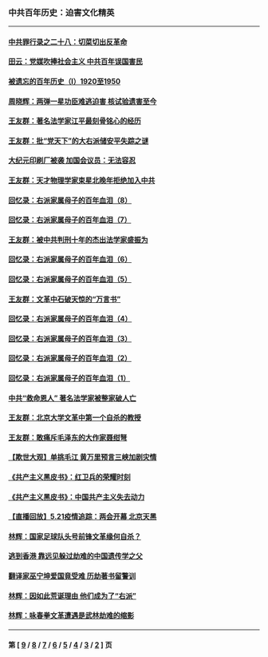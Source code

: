 ### 中共百年历史：迫害文化精英
---
#### [中共罪行录之二十八：切菜切出反革命](../../pages/nf1176111/n13030600.md?06280430) 
#### [田云：党媒吹捧社会主义 中共百年误国害民](../../pages/nf1176111/n13006682.md?06280430) 
#### [被遗忘的百年历史（I）1920至1950](../../pages/nf1176111/n12986411.md?06280430) 
#### [周晓辉：两弹一星功臣难逃迫害 核试验遗害至今](../../pages/nf1176111/n12974997.md?06280430) 
#### [王友群：著名法学家江平最刻骨铭心的经历](../../pages/nf1176111/n12970787.md?06280430) 
#### [王友群：批“党天下”的大右派储安平失踪之谜](../../pages/nf1176111/n12954229.md?06280430) 
#### [大纪元印刷厂被袭 加国会议员：无法容忍](../../pages/nf1176111/n12883028.md?06280430) 
#### [王友群：天才物理学家束星北晚年拒绝加入中共](../../pages/nf1176111/n12792913.md?06280430) 
#### [回忆录：右派家属母子的百年血泪（8）](../../pages/nf1176111/n12706196.md?06280430) 
#### [回忆录：右派家属母子的百年血泪（7）](../../pages/nf1176111/n12706191.md?06280430) 
#### [王友群：被中共判刑十年的杰出法学家盛振为](../../pages/nf1176111/n12706141.md?06280430) 
#### [回忆录：右派家属母子的百年血泪（6）](../../pages/nf1176111/n12698863.md?06280430) 
#### [回忆录：右派家属母子的百年血泪（5）](../../pages/nf1176111/n12692515.md?06280430) 
#### [王友群：文革中石破天惊的“万言书”](../../pages/nf1176111/n12690994.md?06280430) 
#### [回忆录：右派家属母子的百年血泪（4）](../../pages/nf1176111/n12686410.md?06280430) 
#### [回忆录：右派家属母子的百年血泪（3）](../../pages/nf1176111/n12683820.md?06280430) 
#### [回忆录：右派家属母子的百年血泪（2）](../../pages/nf1176111/n12679738.md?06280430) 
#### [回忆录：右派家属母子的百年血泪（1）](../../pages/nf1176111/n12678112.md?06280430) 
#### [中共“救命恩人” 著名法学家被整家破人亡](../../pages/nf1176111/n12658168.md?06280430) 
#### [王友群：北京大学文革中第一个自杀的教授](../../pages/nf1176111/n12632697.md?06280430) 
#### [王友群：敢痛斥毛泽东的大作家聂绀弩](../../pages/nf1176111/n12384788.md?06280430) 
#### [【欺世大观】单挑毛江 黄万里预言三峡加剧灾情](../../pages/nf1176111/n12357101.md?06280430) 
#### [《共产主义黑皮书》：红卫兵的荣耀时刻](../../pages/nf1176111/n12190329.md?06280430) 
#### [《共产主义黑皮书》：中国共产主义失去动力](../../pages/nf1176111/n12168749.md?06280430) 
#### [【直播回放】5.21疫情追踪：两会开幕 北京天黑](../../pages/nf1176111/n12126358.md?06280430) 
#### [林辉：国家足球队头号前锋文革缘何自杀？](../../pages/nf1176111/n11648921.md?06280430) 
#### [逃到香港 靠远见躲过劫难的中国遗传学之父](../../pages/nf1176111/n11535984.md?06280430) 
#### [翻译家巫宁坤爱国竟受难 历劫著书留警训](../../pages/nf1176111/n11478084.md?06280430) 
#### [林辉：因如此荒诞理由 他们成为了“右派”](../../pages/nf1176111/n11070799.md?06280430) 
#### [林辉：咏春拳文革遭遇是武林劫难的缩影](../../pages/nf1176111/n11042647.md?06280430) 

---
#### 第 [ [9](./9.md?06280430) / [8](./8.md?06280430) / [7](./7.md?06280430) / [6](./6.md?06280430) / [5](./5.md?06280430) / [4](./4.md?06280430) / [3](./3.md?06280430) / [2](./2.md?06280430) ] 页
